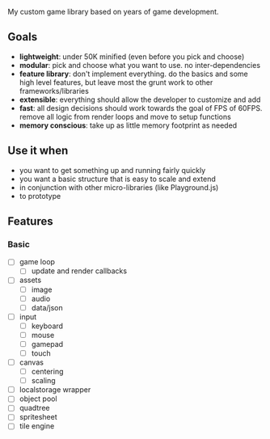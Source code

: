 My custom game library based on years of game development.

## Goals

- **lightweight**: under 50K minified (even before you pick and choose)
- **modular**: pick and choose what you want to use. no inter-dependencies
- **feature library**: don't implement everything. do the basics and some high level features, but leave most the grunt work to other frameworks/libraries
- **extensible**: everything should allow the developer to customize and add
- **fast**: all design decisions should work towards the goal of FPS of 60FPS. remove all logic from render loops and move to setup functions
- **memory conscious**: take up as little memory footprint as needed

## Use it when

- you want to get something up and running fairly quickly
- you want a basic structure that is easy to scale and extend
- in conjunction with other micro-libraries (like Playground.js)
- to prototype

## Features

### Basic
- [ ] game loop
    - [ ] update and render callbacks
- [ ] assets
    - [ ] image
    - [ ] audio
    - [ ] data/json
- [ ] input
    - [ ] keyboard
    - [ ] mouse
    - [ ] gamepad
    - [ ] touch
- [ ] canvas
    - [ ] centering
    - [ ] scaling
- [ ] localstorage wrapper
- [ ] object pool
- [ ] quadtree
- [ ] spritesheet
- [ ] tile engine
